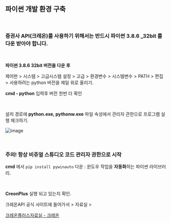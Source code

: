 ## 파이썬 개발 환경 구축

<br/>


### 증권사 API(크레온)를 사용하기 위해서는 반드시 파이썬 3.8.6 _32bit 를 다운 받아야 합니다.

<br/>

**파이썬 3.8.6 32bit 버전을 다운 후**

제어판 > 시스템 > 고급시스템 설정 > 고급 > 환경변수 > 시스템변수 > PATH > 편집 > 사용하려는 python 버전을 제일 위로 올리기.


**cmd - python** 입력후 버전 한번 더 확인

<br/>


설치 경로에 **python.exe, pythonw.exe** 파일 속성에서 관리자 관한으로 프로그램 실행 체크하기.

![image](https://user-images.githubusercontent.com/57824945/120252258-f7173480-c2be-11eb-8903-fad643b5f1a7.png)

<br/>


### 주의! 항상 비쥬얼 스튜디오 코드 관리자 권한으로 시작

**cmd** 에서 `pip install pywinauto` 다운 : 윈도우 작업을 **자동화**하는 파이썬 라이브러리.

<br/>

**CreonPlus** 실행 되고 있는지 확인.

크레온API 공식 사이트에 들어가서 > 자료실 > 

[크레온플러스자료실 - 크레온](https://money2.creontrade.com/e5/mboard/ptype_basic/plusPDS/DW_Basic_List.aspx?boardseq=299&m=9505&p=8833&v=8639)
